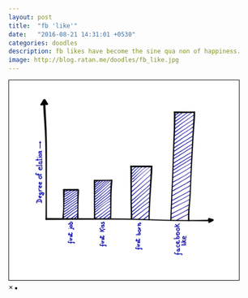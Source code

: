 ```yaml
---
layout: post
title:  "fb 'like'"
date:   "2016-08-21 14:31:01 +0530"
categories: doodles
description: fb likes have become the sine qua non of happiness.
image: http://blog.ratan.me/doodles/fb_like.jpg
---
```

<img id="myImg" style="border: 1px solid #000;" src="/doodles/fb_like.jpg" alt="" width="90%" height="90%">

<div id="myModal" class="modal">
  <span class="close">×</span>
  <img class="modal-content" id="img01" style="border: 2px solid #000;">
  <div id="caption"></div>
</div>
